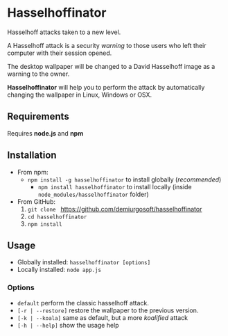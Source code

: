 Hasselhoffinator
================
Hasselhoff attacks taken to a new level.

A Hasselhoff attack is a security _warning_ to those users who left their computer with their session opened.

The desktop wallpaper will be changed to a David Hasselhoff image as a warning to the owner.

**Hasselhoffinator** will help you to perform the attack by automatically changing the wallpaper in Linux, Windows or OSX.

## Requirements
Requires **node.js** and **npm**
## Installation
* From npm:
    * `npm install -g hasselhoffinator` to install globally (_recommended_)
        * `npm install hasselhoffinator` to install locally (inside `node_modules/hasselhoffinator` folder)
* From GitHub:
    1. `git clone `  <https://github.com/demiurgosoft/hasselhoffinator>
    2. `cd hasselhoffinator`    
    3. `npm install`


## Usage
* Globally installed: `hasselhoffinator [options]`
* Locally installed: `node app.js`

### Options
* `default` perform the classic hasselhoff attack.
* `[-r | --restore]` restore the wallpaper to the previous version.
* `[-k | --koala]` same as default, but a more _koalified_ attack
* `[-h | --help]` show the usage help
